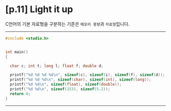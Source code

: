 [p.11] Light it up
================
C언어의 기본 자료형을 구분하는 기준은 `메모리 용량`과 `자료형`입니다.

------------
```C
#include <studio.h>


int main()
{

  char c; int t; long l; float f; double d;

  printf("%d %d %d %d\n", sizeof(c), sizeof(i), sizeof(f), sizeof(d));
  printf("%d %d %d\n", sizeof(char), sizeof(int), sizeof(long));
  printf("%d %d\n", sizeof(float), sizeof(double));
  printf("%d %d\n", sizeof(153), sizeof(5.2));
  return 0;
}
```
------------

